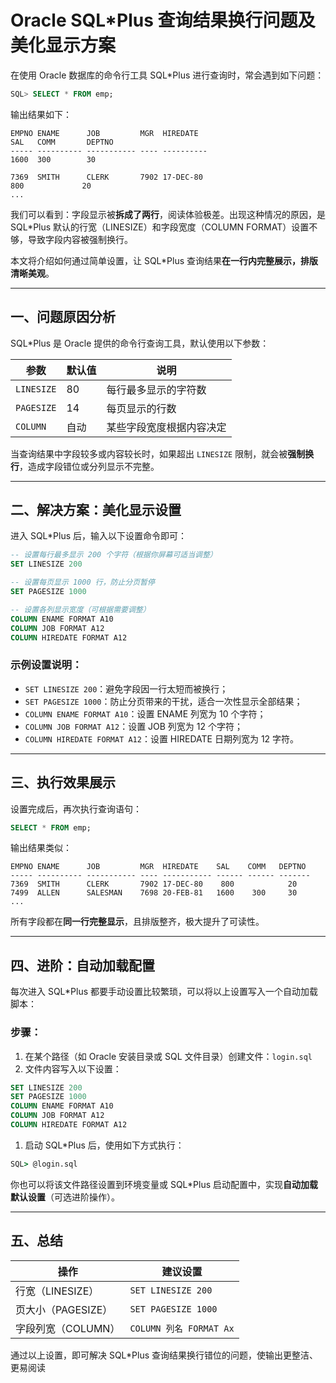 # Oracle SQL*Plus 查询结果换行问题及美化显示方案

在使用 Oracle 数据库的命令行工具 SQL*Plus 进行查询时，常会遇到如下问题：

```sql
SQL> SELECT * FROM emp;
```

输出结果如下：

```
EMPNO ENAME      JOB         MGR  HIREDATE
SAL   COMM       DEPTNO
----- ---------- ----------- ---- ----------
1600  300        30

7369  SMITH      CLERK       7902 17-DEC-80
800             20
...
```

我们可以看到：字段显示被**拆成了两行**，阅读体验极差。出现这种情况的原因，是 SQL*Plus 默认的行宽（LINESIZE）和字段宽度（COLUMN FORMAT）设置不够，导致字段内容被强制换行。

本文将介绍如何通过简单设置，让 SQL*Plus 查询结果**在一行内完整展示，排版清晰美观**。

------

## 一、问题原因分析

SQL*Plus 是 Oracle 提供的命令行查询工具，默认使用以下参数：

| 参数       | 默认值 | 说明                     |
| ---------- | ------ | ------------------------ |
| `LINESIZE` | 80     | 每行最多显示的字符数     |
| `PAGESIZE` | 14     | 每页显示的行数           |
| `COLUMN`   | 自动   | 某些字段宽度根据内容决定 |

当查询结果中字段较多或内容较长时，如果超出 `LINESIZE` 限制，就会被**强制换行**，造成字段错位或分列显示不完整。

------

## 二、解决方案：美化显示设置

进入 SQL*Plus 后，输入以下设置命令即可：

```sql
-- 设置每行最多显示 200 个字符（根据你屏幕可适当调整）
SET LINESIZE 200

-- 设置每页显示 1000 行，防止分页暂停
SET PAGESIZE 1000

-- 设置各列显示宽度（可根据需要调整）
COLUMN ENAME FORMAT A10
COLUMN JOB FORMAT A12
COLUMN HIREDATE FORMAT A12
```

### 示例设置说明：

- `SET LINESIZE 200`：避免字段因一行太短而被换行；
- `SET PAGESIZE 1000`：防止分页带来的干扰，适合一次性显示全部结果；
- `COLUMN ENAME FORMAT A10`：设置 ENAME 列宽为 10 个字符；
- `COLUMN JOB FORMAT A12`：设置 JOB 列宽为 12 个字符；
- `COLUMN HIREDATE FORMAT A12`：设置 HIREDATE 日期列宽为 12 字符。

------

## 三、执行效果展示

设置完成后，再次执行查询语句：

```sql
SELECT * FROM emp;
```

输出结果类似：

```
EMPNO ENAME      JOB         MGR  HIREDATE    SAL    COMM   DEPTNO
----- ---------- ----------- ---- ----------- ------ ------ -------
7369  SMITH      CLERK       7902 17-DEC-80    800            20
7499  ALLEN      SALESMAN    7698 20-FEB-81   1600    300     30
...
```

所有字段都在**同一行完整显示**，且排版整齐，极大提升了可读性。

------

## 四、进阶：自动加载配置

每次进入 SQL*Plus 都要手动设置比较繁琐，可以将以上设置写入一个自动加载脚本：

### 步骤：

1. 在某个路径（如 Oracle 安装目录或 SQL 文件目录）创建文件：`login.sql`
2. 文件内容写入以下设置：

```sql
SET LINESIZE 200
SET PAGESIZE 1000
COLUMN ENAME FORMAT A10
COLUMN JOB FORMAT A12
COLUMN HIREDATE FORMAT A12
```

1. 启动 SQL*Plus 后，使用如下方式执行：

```cmd
SQL> @login.sql
```

你也可以将该文件路径设置到环境变量或 SQL*Plus 启动配置中，实现**自动加载默认设置**（可选进阶操作）。

------

## 五、总结

| 操作               | 建议设置                |
| ------------------ | ----------------------- |
| 行宽（LINESIZE）   | `SET LINESIZE 200`      |
| 页大小（PAGESIZE） | `SET PAGESIZE 1000`     |
| 字段列宽（COLUMN） | `COLUMN 列名 FORMAT Ax` |

通过以上设置，即可解决 SQL*Plus 查询结果换行错位的问题，使输出更整洁、更易阅读